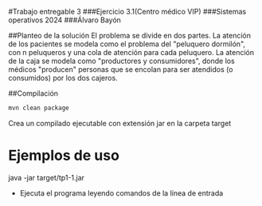#Trabajo entregable 3
###Ejercicio 3.1(Centro médico VIP)
###Sistemas operativos 2024
###Álvaro Bayón


##Planteo de la solución
El problema se divide en dos partes. La atención de los pacientes se modela como el problema
del "peluquero dormilón", con n peluqueros y una cola de atención para cada peluquero.
La atención de la caja se modela como "productores y consumidores", donde los médicos "producen"
personas que se encolan para ser atendidos (o consumidos) por los dos cajeros.


##Compilación
```bash
mvn clean package
```
Crea un compilado ejecutable con extensión jar en la carpeta target

Ejemplos de uso
================================
java -jar target/tp1-1.jar

* Ejecuta el programa leyendo comandos de la línea de entrada

